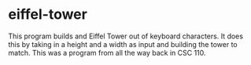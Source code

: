 # eiffel-tower
This program builds and Eiffel Tower out of keyboard characters.
It does this by taking in a height and a width as input and building the tower to match.
This was a program from all the way back in CSC 110.
